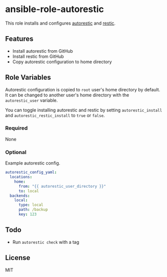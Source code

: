 # ansible-role-autorestic

This role installs and configures [autorestic](https://github.com/cupcakearmy/autorestic) and [restic](https://github.com/restic/restic).

## Features
- Install autorestic from GitHub
- Install restic from GitHub
- Copy autorestic configuration to home directory

## Role Variables

Autorestic configuration is copied to `root` user's home directory by default. 
It can be changed to another user's home directory with the `autorestic_user` variable. 

You can toggle installing autorestic and restic by setting `autorestic_install` and `autorestic_restic_install` to `true` or `false`.

### Required

None

### Optional

Example autorestic config.

```yaml
autorestic_config_yaml:
  locations:
    home:
      from: "{{ autorestic_user_directory }}"
      to: local
  backends:
    local:
      type: local
      path: /backup
      key: 123
```

## Todo

- Run `autorestic check` with a tag

## License

MIT
